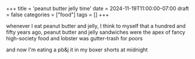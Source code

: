 +++
title = 'peanut butter jelly time'
date = 2024-11-19T11:00:00-07:00
draft = false
categories = ["food"]
tags = []
+++

whenever I eat peanut butter and jelly, I think to myself that a hundred and fifty years ago, peanut butter and jelly sandwiches were the apex of fancy high-society food and lobster was gutter-trash for poors

and now I'm eating a pb&j it in my boxer shorts at midnight
